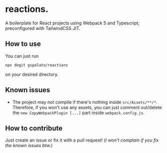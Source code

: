 # reactions.
A boilerplate for React projects using Webpack 5 and Typescript; preconfigured with TailwindCSS JIT.

## How to use
You can just run
```
npx degit gspalato/reactions
```
on your desired directory.

## Known issues
- The project may not compile if there's nothing inside `src/Assets/**/*`. Therefore, if you won't use any assets, you can just comment out/delete the `new CopyWebpackPlugin [...]` part inside `webpack.config.js`.

## How to contribute
Just create an issue or fix it with a pull request! (_I won't complain if you fix the known issues btw._)